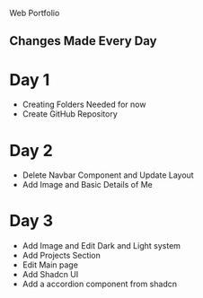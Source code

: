Web Portfolio

## Changes Made Every Day
# Day 1
- Creating Folders Needed for now
- Create GitHub Repository

# Day 2 
- Delete Navbar Component and Update Layout
- Add Image and Basic Details of Me

# Day 3
- Add Image and Edit Dark and Light system
- Add Projects Section
- Edit Main page
- Add Shadcn UI 
- Add a accordion component from shadcn